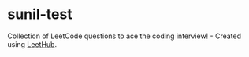 # sunil-test
Collection of LeetCode questions to ace the coding interview! - Created using [LeetHub](https://github.com/QasimWani/LeetHub).
